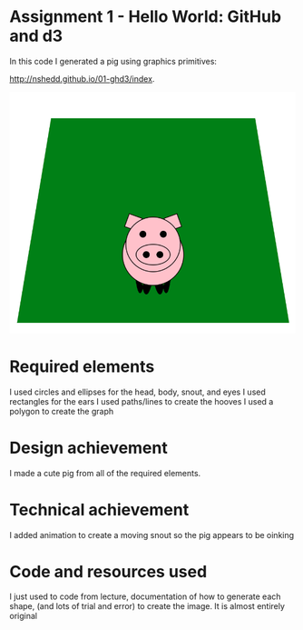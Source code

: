 Assignment 1 - Hello World: GitHub and d3  
===

In this code I generated a pig using graphics primitives:

http://nshedd.github.io/01-ghd3/index.


![Piggy](piggy.png)


Required elements
===

I used circles and ellipses for the head, body, snout, and eyes
I used rectangles for the ears
I used paths/lines to create the hooves
I used a polygon to create the graph

Design achievement
===

I made a cute pig from all of the required elements.

Technical achievement
===

I added animation to create a moving snout so the pig appears to be oinking

Code and resources used
===

I just used to code from lecture, documentation of how to generate each shape, (and lots of trial and error) to create the image. It is almost entirely original
